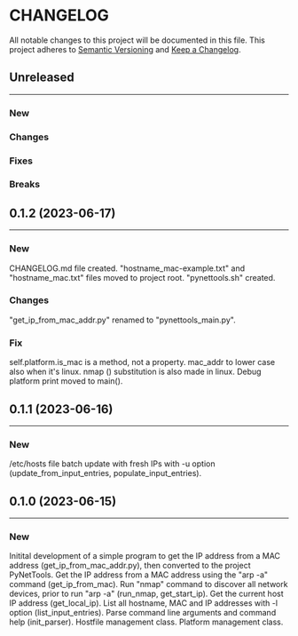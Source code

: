 # CHANGELOG

All notable changes to this project will be documented in this file.
This project adheres to [Semantic Versioning](http://semver.org/) and [Keep a Changelog](http://keepachangelog.com/).



## Unreleased
---

### New

### Changes

### Fixes

### Breaks


## 0.1.2 (2023-06-17)
---

### New
CHANGELOG.md file created.
"hostname_mac-example.txt" and "hostname_mac.txt" files moved to project root.
"pynettools.sh" created.

### Changes
"get_ip_from_mac_addr.py" renamed to "pynettools_main.py".

### Fix
self.platform.is_mac is a method, not a property.
mac_addr to lower case also when it's linux.
nmap () substitution is also made in linux.
Debug platform print moved to main().


## 0.1.1 (2023-06-16)
---

### New
/etc/hosts file batch update with fresh IPs with -u option (update_from_input_entries, populate_input_entries).


## 0.1.0 (2023-06-15)
---

### New
Initital development of a simple program to get the IP address from a MAC address (get_ip_from_mac_addr.py), then converted to the project PyNetTools.
Get the IP address from a MAC address using the "arp -a" command (get_ip_from_mac).
Run "nmap" command to discover all network devices, prior to run "arp -a" (run_nmap, get_start_ip).
Get the current host IP address (get_local_ip).
List all hostname, MAC and IP addresses with -l option (list_input_entries).
Parse command line arguments and command help (init_parser).
Hostfile management class.
Platform management class.
